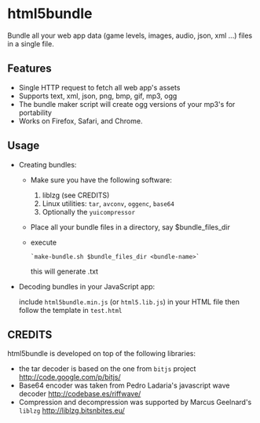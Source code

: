 html5bundle
===========
Bundle all your web app data (game levels, images, audio, json, xml ...) files in a single file.

Features
---------
- Single HTTP request to fetch all web app's assets
- Supports text, xml, json, png, bmp, gif, mp3, ogg
- The bundle maker script will create ogg versions of your mp3's for portability
- Works on Firefox, Safari, and Chrome.


Usage
------
- Creating bundles:
  - Make sure you have the following software:
    1. liblzg (see CREDITS)
    2. Linux utilities: `tar`, `avconv`, `oggenc`, `base64`
    3. Optionally the `yuicompressor`
  - Place all your bundle files in a directory, say $bundle_files_dir
  - execute

        `make-bundle.sh $bundle_files_dir <bundle-name>`
    this will generate <bundle-name>.txt
   
- Decoding bundles in your JavaScript app:

  include `html5bundle.min.js` (or `html5.lib.js`) in your HTML file then follow the template in `test.html`


CREDITS
-------
html5bundle is developed on top of the following libraries:
- the tar decoder is based on the one from `bitjs` project http://code.google.com/p/bitjs/
- Base64 encoder was taken from Pedro Ladaria's javascript wave decoder http://codebase.es/riffwave/
- Compression and decompression was supported by Marcus Geelnard's `liblzg` http://liblzg.bitsnbites.eu/
